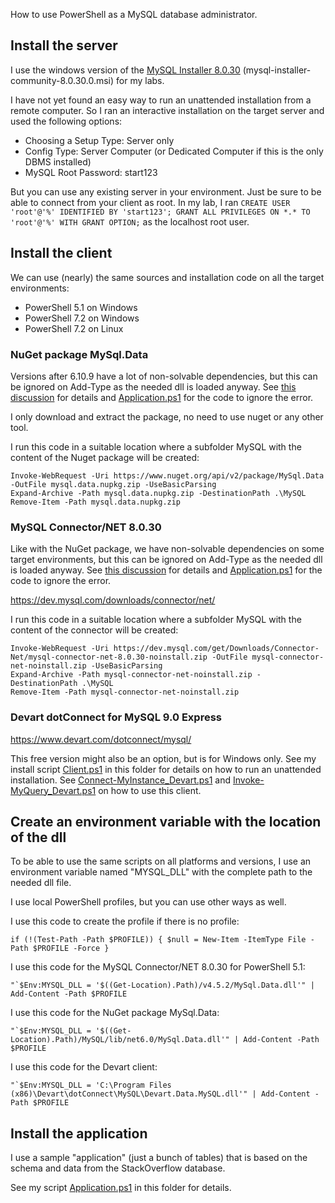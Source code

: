 How to use PowerShell as a MySQL database administrator.

## Install the server

I use the windows version of the [MySQL Installer 8.0.30](https://dev.mysql.com/downloads/installer/) (mysql-installer-community-8.0.30.0.msi) for my labs.

I have not yet found an easy way to run an unattended installation from a remote computer. So I ran an interactive installation on the target server and used the following options:
* Choosing a Setup Type: Server only
* Config Type: Server Computer (or Dedicated Computer if this is the only DBMS installed)
* MySQL Root Password: start123

But you can use any existing server in your environment. Just be sure to be able to connect from your client as root. In my lab, I ran `CREATE USER 'root'@'%' IDENTIFIED BY 'start123'; GRANT ALL PRIVILEGES ON *.* TO 'root'@'%' WITH GRANT OPTION;` as the localhost root user.


## Install the client

We can use (nearly) the same sources and installation code on all the target environments:
* PowerShell 5.1 on Windows
* PowerShell 7.2 on Windows
* PowerShell 7.2 on Linux


### NuGet package MySql.Data

Versions after 6.10.9 have a lot of non-solvable dependencies, but this can be ignored on Add-Type as the needed dll is loaded anyway. See [this discussion](https://community.oracle.com/tech/developers/discussion/4502297) for details and [Application.ps1](Application.ps1) for the code to ignore the error.

I only download and extract the package, no need to use nuget or any other tool.

I run this code in a suitable location where a subfolder MySQL with the content of the Nuget package will be created:

```
Invoke-WebRequest -Uri https://www.nuget.org/api/v2/package/MySql.Data -OutFile mysql.data.nupkg.zip -UseBasicParsing
Expand-Archive -Path mysql.data.nupkg.zip -DestinationPath .\MySQL
Remove-Item -Path mysql.data.nupkg.zip
```


### MySQL Connector/NET 8.0.30

Like with the NuGet package, we have non-solvable dependencies on some target environments, but this can be ignored on Add-Type as the needed dll is loaded anyway. See [this discussion](https://community.oracle.com/tech/developers/discussion/4502297) for details and [Application.ps1](Application.ps1) for the code to ignore the error.

https://dev.mysql.com/downloads/connector/net/

I run this code in a suitable location where a subfolder MySQL with the content of the connector will be created:

```
Invoke-WebRequest -Uri https://dev.mysql.com/get/Downloads/Connector-Net/mysql-connector-net-8.0.30-noinstall.zip -OutFile mysql-connector-net-noinstall.zip -UseBasicParsing
Expand-Archive -Path mysql-connector-net-noinstall.zip -DestinationPath .\MySQL
Remove-Item -Path mysql-connector-net-noinstall.zip
```


### Devart dotConnect for MySQL 9.0 Express

https://www.devart.com/dotconnect/mysql/

This free version might also be an option, but is for Windows only. See my install script [Client.ps1](Client.ps1) in this folder for details on how to run an unattended installation.
See [Connect-MyInstance_Devart.ps1](Connect-MyInstance_Devart.ps1) and [Invoke-MyQuery_Devart.ps1](Invoke-MyQuery_Devart.ps1) on how to use this client.


## Create an environment variable with the location of the dll

To be able to use the same scripts on all platforms and versions, I use an environment variable named "MYSQL_DLL" with the complete path to the needed dll file.

I use local PowerShell profiles, but you can use other ways as well.

I use this code to create the profile if there is no profile:
```
if (!(Test-Path -Path $PROFILE)) { $null = New-Item -ItemType File -Path $PROFILE -Force }
```

I use this code for the MySQL Connector/NET 8.0.30 for PowerShell 5.1:
```
"`$Env:MYSQL_DLL = '$((Get-Location).Path)/v4.5.2/MySql.Data.dll'" | Add-Content -Path $PROFILE
```

I use this code for the NuGet package MySql.Data:
```
"`$Env:MYSQL_DLL = '$((Get-Location).Path)/MySQL/lib/net6.0/MySql.Data.dll'" | Add-Content -Path $PROFILE
```

I use this code for the Devart client:
```
"`$Env:MYSQL_DLL = 'C:\Program Files (x86)\Devart\dotConnect\MySQL\Devart.Data.MySQL.dll'" | Add-Content -Path $PROFILE
```


## Install the application

I use a sample "application" (just a bunch of tables) that is based on the schema and data from the StackOverflow database.

See my script [Application.ps1](Application.ps1) in this folder for details.
